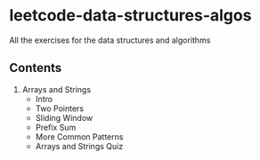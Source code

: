 # leetcode-data-structures-algos

All the exercises for the data structures and algorithms

## Contents

1. Arrays and Strings
   - Intro
   - Two Pointers
   - Sliding Window
   - Prefix Sum
   - More Common Patterns
   - Arrays and Strings Quiz
